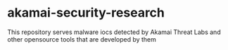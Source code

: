 # akamai-security-research
This repository serves malware iocs detected by Akamai Threat Labs and other opensource tools that are developed by them


